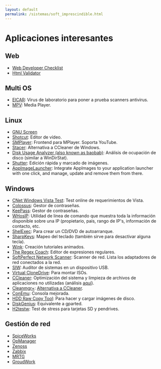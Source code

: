 ```yaml
---
layout: default
permalink: /sistemas/soft_imprescindible.html
---
```


# Aplicaciones interesantes

## Web

* [Web Developer Checklist](https://addons.mozilla.org/es/firefox/addon/webdeveloperchecklist/)
* [Html Validator](https://addons.mozilla.org/es/firefox/addon/html-validator/)

## Multi OS

* [EICAR](http://www.eicar.org/): Virus de laboratorio para poner a prueba scanners antivirus.
* [MPV](https://mpv.io/): Media Player.

## Linux

* [GNU Screen](http://phenobarbital.wordpress.com/2013/02/18/linux-usando-gnu-screen/)
* [Shotcut](https://www.shotcut.org/): Editor de vídeo.
* [SMPlayer](https://www.smplayer.info/): Frontend para MPlayer. Soporta YouTube.
* [Stacer](https://github.com/oguzhaninan/Stacer): Alternativa a CCleaner de Windows.
* [Disk Usage Analyzer (also known as baobab)](https://wiki.gnome.org/Apps/DiskUsageAnalyzer): Análisis de ocupación de disco (similar a WinDirStat).
* [Shutter](https://shutter-project.org/): Edición rápida y marcado de imágenes.
* [AppImageLauncher](https://github.com/TheAssassin/AppImageLauncher): Integrate AppImages to your application launcher with one click, and manage, update and remove them from there.

## Windows
* [CNet Windows Vista Test](http://reviews.cnet.com/4520-3672_7-6671810-1.html): Test online de requerimientos de Vista.
* [Colossus](http://www.alanit.com/programas/colossus.php): Gestor de contraseñas.
* [KeePass](http://keepass.info/): Gestor de contraseñas.
* [WHosIP](http://www.nirsoft.net/utils/whosip.html): Utilidad de linea de comando que muestra toda la información disponible sobre una IP (propietario, pais, rango de IP's, información de contacto, etc.
* [ShelExec](http://www.naughter.com/shelexec.html): Para crear un CD/DVD de autoarranque.
* [SharpKeys](http://www.randyrants.com/sharpkeys/): Mapeo del teclado (también sirve para desactivar alguna tecla).
* [Wink](http://www.debugmode.com/wink/): Creación tutoriales animados.
* [The Regex Coach](http://weitz.de/regex-coach/#license): Editor de expresiones regulares.
* [SoftPerfect Network Scanner](http://www.softperfect.com/products/networkscanner/): Scanner de red. Lista los adaptadores de red conectados a la red.
* [SIW](http://www.kriptopolis.org/auditor-de-sistemas-windows-en-usb): Auditor de sistemas en un dispositivo USB.
* [Virtual CloneDrive](http://www.slysoft.com/es/virtual-clonedrive.html): Para montar ISOs.
* [CCleaner](http://download.cnet.com/CCleaner/): Optimización del sistema y limpieza de archivos de aplicaciones no utilizadas (análisis [aquí](http://www.informatica-hoy.com.ar/optimizacion-mantenimiento-pc/CCleaner-optimiza-PC.php)).
* [Cleanmgr+](https://www.getclone.app/ms-apps/cleanmgrplus): [Alternativa a CCleaner](https://www.softzone.es/2019/02/09/cleanmgr-alternativa-ccleaner-windows-10/).
* [ConEmu](https://conemu.github.io/): Consola mejorada.
* [HDD Raw Copy Tool](http://hddguru.com/software/HDD-Raw-Copy-Tool/): Para hacer y cargar imágenes de disco.
* [DiskGenius](https://www.diskgenius.com/): Equivalente a gparted.
* [H2testw](https://www.heise.de/download/product/h2testw-50539): Test de stress para tarjetas SD y pendrives.

## Gestión de red

* [SpiceWorks](http://www.spiceworks.com)
* [OpManager](http://opmanager.com.es/)
* [Zenoss](http://www.zenoss.com/)
* [Zabbix](http://www.zabbix.org/)
* [MRTG](http://oss.oetiker.ch/mrtg/)
* [GroudWork](http://www.groundworkopensource.com/products/landing_rrdtool)
